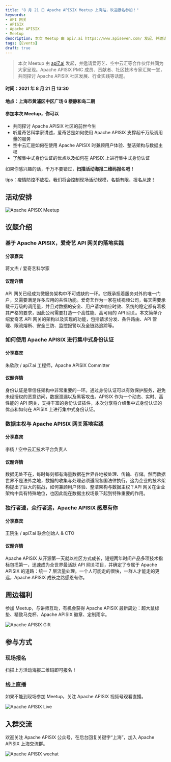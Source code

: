 ```yaml
---
title: "8 月 21 日 Apache APISIX Meetup 上海站，欢迎报名参加！"
keywords:
- API 网关
- APISIX
- Apache APISIX
- Meetup
description: 本次 Meetup 由 api7.ai https://www.apiseven.com/ 发起，并邀请爱奇艺、空中云汇等合作伙伴共同为大家呈现。Apache APISIX PMC 成员、贡献者、社区技术专家汇聚一堂，共同探讨 Apache APISIX 社区发展、行业实践等话题。
tags: [Events]
draft: true
---
```


> 本次 Meetup 由 [api7.ai](https://www.apiseven.com/) 发起，并邀请爱奇艺、空中云汇等合作伙伴共同为大家呈现。Apache APISIX PMC 成员、贡献者、社区技术专家汇聚一堂，共同探讨 Apache APISIX 社区发展、行业实践等话题。

<!--truncate-->

#### 时间：2021 年 8 月 21 日 13:30

#### 地点：上海市黄浦区中区广场 6 楼静和岛二期

#### 参加本次 Meetup，你可以

- 共同探讨 Apache APISIX 社区的前世今生
- 听爱奇艺科学家讲述，爱奇艺是如何使用 Apache APISIX 支撑起千万级调用量的服务
- 空中云汇是如何在使用 Apache APISIX 时兼顾用户体验、整洁架构与数据主权
- 了解集中式身份认证的优点以及如何在 APISIX 上进行集中式身份认证

如果你感兴趣的话，千万不要错过，**扫描活动海报二维码报名吧！**

tips：疫情防控不放松，我们将会控制现场活动规模，名额有限，报名从速！

## 活动安排

![Apache APISIX Meetup](../static/img/blog_img/2021-08-21-1.jpg)

## 议题介绍

### 基于 Apache APISIX，爱奇艺 API 网关的落地实践

#### 分享嘉宾

蒋文杰 / 爱奇艺科学家

#### 议题详情

API 网关已经成为微服务架构中不可或缺的一环。它既承担着服务对外的唯一门户，又需要满足许多应用的共性功能。爱奇艺作为一家在线视频公司，每天需要承载千万级的调用量，并且对数据的安全、用户请求响应时效、系统的稳定都有着极其严格的要求，因此公司需要打造一个高性能、高可用的 API 网关。本文简单介绍爱奇艺 API 网关的架构以及实现的功能，包括请求分发、条件路由、API 管理、限流熔断、安全三防、监控报警以及全链路追踪等。

### 如何使用 Apache APISIX 进行集中式身份认证

#### 分享嘉宾

朱欣欣 / api7.ai 工程师，Apache APISIX Committer

#### 议题详情

身份认证是零信任架构中非常重要的一环。通过身份认证可以有效保护服务，避免未经授权的恶意访问，数据泄漏以及黑客攻击。APISIX 作为一个动态、实时、高性能的 API 网关，支持丰富的身份认证插件，本次分享将介绍集中式身份认证的优点和如何在 APISIX 上进行集中式身份认证。

### 数据主权与 Apache APISIX 网关落地实践

#### 分享嘉宾

李杨 / 空中云汇技术平台负责人

#### 议题详情

数据无处不在，每时每刻都有海量数据在世界各地被处理、传输、存储。然而数据世界不是法外之地，数据的收集与处理必须遵照各国法律执行。这为企业的技术架构提出了巨大的挑战，如何兼顾用户体验、整洁架构与数据主权？API 网关在企业架构中具有特殊地位，也因此能在数据主权场景下起到特殊重要的作用。

### 独行者速，众行者远，Apache APISIX 感恩有你

#### 分享嘉宾

王院生 / api7.ai 联合创始人 & CTO

#### 议题详情

Apache APISIX 从开源第一天就以社区方式成长，短短两年时间产品多项技术指标包揽第一，迅速成为全世界最活跃 API 网关项目，并确定了专属于 Apache APISIX 的道路：统一 7 层流量处理。一个人可能走的很快，一群人才能走的更远，Apache APISIX 成长之路感恩有你。

## 周边福利

参加 Meetup，与讲师互动，有机会获得 Apache APISIX 最新周边：超大鼠标垫、精致马克杯、Apache APISIX 徽章、定制雨伞。

![Apache APISIX Gift](../static/img/blog_img/2021-08-21-4.jpg)

## 参与方式

### 现场报名

扫描上方活动海报二维码即可报名！

### 线上直播

如果不能到现场参加 Meetup，关注 Apache APISIX 视频号观看直播。

![Apache APISIX Live](../static/img/blog_img/2021-08-21-2.png)

## 入群交流

欢迎关注 Apache APISIX 公众号，在后台回复关键字“上海”，加入 Apache APISIX 上海交流群。

![Apache APISIX wechat](../static/img/blog_img/2021-08-21-3.png)
